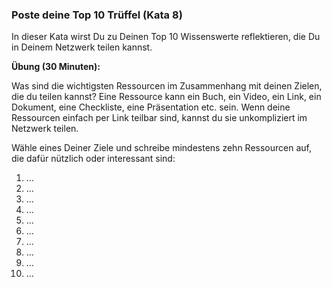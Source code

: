 ### Poste deine Top 10 Trüffel (Kata 8)

In dieser Kata wirst Du zu Deinen Top 10 Wissenswerte reflektieren, die Du in Deinem Netzwerk teilen kannst.

**Übung (30 Minuten):**

Was sind die wichtigsten Ressourcen im Zusammenhang mit deinen Zielen,
die du teilen kannst? Eine Ressource kann ein
Buch, ein Video, ein Link, ein Dokument, eine Checkliste, eine
Präsentation etc. sein. Wenn deine Ressourcen einfach
per Link teilbar sind, kannst du sie unkompliziert im Netzwerk teilen.

Wähle eines Deiner Ziele und schreibe mindestens zehn
Ressourcen auf, die dafür nützlich oder interessant sind:

1.  ...
2.  ...
3.  ...
4.  ...
5.  ...
6.  ...
7.  ...
8.  ...
9.  ...
10. ...
